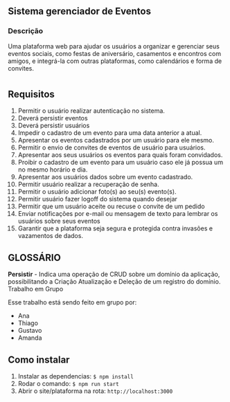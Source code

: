 ## Sistema gerenciador de Eventos

<h3>Descrição</h3>
<p>Uma plataforma web para ajudar os usuários a organizar e gerenciar seus eventos sociais, como festas
de aniversário, casamentos e encontros com amigos, e integrá-la com outras plataformas, como
calendários e forma de convites.</p>

#

<h2>Requisitos</h2>

1.  Permitir o usuário realizar autenticação no sistema.
2.  Deverá persistir eventos
3.  Deverá persistir usuários
4.  Impedir o cadastro de um evento para uma data anterior a atual.
5.  Apresentar os eventos cadastrados por um usuário para ele mesmo.
6.  Permitir o envio de convites de eventos de usuário para usuários.
7. Apresentar aos seus usuários os eventos para quais foram convidados.
8. Proibir o cadastro de um evento para um usuário caso ele já possua um no mesmo horário e dia.
9. Apresentar aos usuários dados sobre um evento cadastrado.
10. Permitir usuário realizar a recuperação de senha.
11. Permitir o usuário adicionar foto(s) ao seu(s) evento(s).
12. Permitir usuário fazer logoff do sistema quando desejar
13. Permitir que um usuário aceite ou recuse o convite de um pedido
14. Enviar notificações por e-mail ou mensagem de texto para lembrar os usuários sobre seus eventos
15. Garantir que a plataforma seja segura e protegida contra invasões e vazamentos de dados.

<h2>GLOSSÁRIO</h2>
    <div><b>Persistir</b> - Indica uma operação de CRUD sobre um domínio da aplicação, possibilitando a Criação Atualização e Deleção de um registro do domínio.</div

# Trabalho em Grupo

Esse trabalho está sendo feito em grupo por:

- Ana
- Thiago
- Gustavo
- Amanda

## Como instalar

1. Instalar as dependencias: `$ npm install `
2. Rodar o comando: `$ npm run start`
3. Abrir o site/plataforma na rota: `http://localhost:3000`

